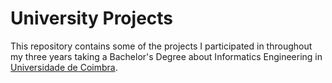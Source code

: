 # University Projects
This repository contains some of the projects I participated in throughout my three years taking a Bachelor's Degree about Informatics Engineering in [Universidade de Coimbra](https://www.uc.pt/).
